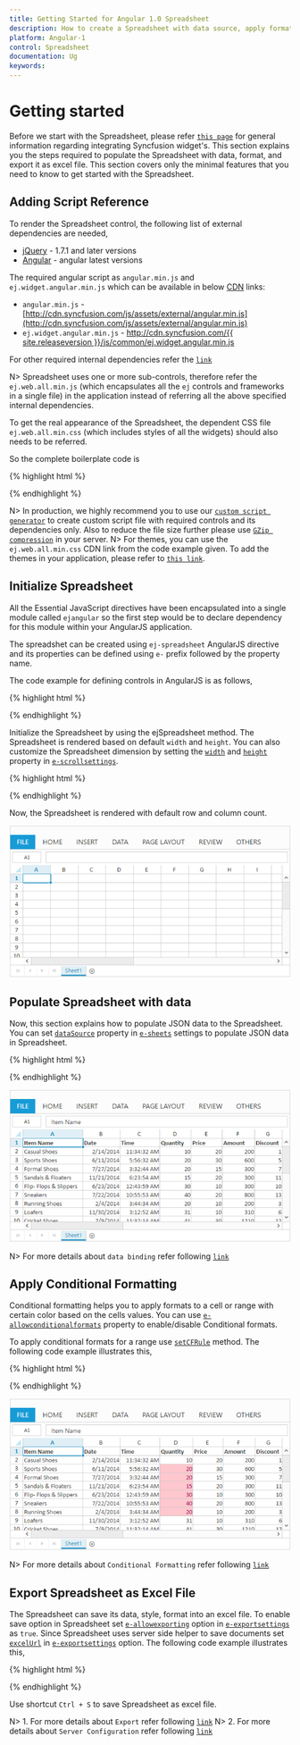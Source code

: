 ```yaml
---
title: Getting Started for Angular 1.0 Spreadsheet
description: How to create a Spreadsheet with data source, apply format and export it as excel file.
platform: Angular-1
control: Spreadsheet
documentation: Ug
keywords: 
---
```

# Getting started

Before we start with the Spreadsheet, please refer [`this page`](http://help.syncfusion.com/js/angularjs) for general information regarding integrating Syncfusion widget's.
This section explains you the steps required to populate the Spreadsheet with data, format, and export it as excel file. This section covers only the minimal features that you need to know to get started with the Spreadsheet.

## Adding Script Reference

To render the Spreadsheet control, the following list of external dependencies are needed, 

* [jQuery](http://jquery.com) - 1.7.1 and later versions
* [Angular](https://angularjs.org/) - angular latest versions

The required angular script as `angular.min.js` and `ej.widget.angular.min.js` which can be available in below [CDN](/js/cdn) links:

* `angular.min.js` - [http://cdn.syncfusion.com/js/assets/external/angular.min.js](http://cdn.syncfusion.com/js/assets/external/angular.min.js)
* `ej.widget.angular.min.js` - [http://cdn.syncfusion.com/{{ site.releaseversion }}/js/common/ej.widget.angular.min.js](http://cdn.syncfusion.com/14.3.0.49/js/common/ej.widget.angular.min.js)

For other required internal dependencies refer the [`link`](http://help.syncfusion.com/js/spreadsheet/dependencies "link")

N> Spreadsheet uses one or more sub-controls, therefore refer the `ej.web.all.min.js` (which encapsulates all the `ej` controls and frameworks in a single file) in the application instead of referring all the above specified internal dependencies. 

To get the real appearance of the Spreadsheet, the dependent CSS file `ej.web.all.min.css` (which includes styles of all the widgets) should also needs to be referred.

So the complete boilerplate code is


{% highlight html %}

<!DOCTYPE html>
<html  ng-app="defaultApp">
<head>
   <!-- Essential Studio for JavaScript  theme reference -->
      <link rel="stylesheet" href="http://cdn.syncfusion.com/14.3.0.49/js/web/flat-azure/ej.web.all.min.css" />
   <!-- Essential Studio for JavaScript  script references -->   
      <script src="https://code.jquery.com/jquery-3.0.0.min.js"></script>
      <script src="http://cdn.syncfusion.com/js/assets/external/jsrender.min.js" type="text/javascript"></script>
      <script src="https://ajax.aspnetcdn.com/ajax/jquery.validate/1.14.0/jquery.validate.min.js"></script>
      <script src="https://code.angularjs.org/1.4.0-rc.2/angular.min.js"></script>
      <script src="http://cdn.syncfusion.com/14.3.0.49/js/web/ej.web.all.min.js" type="text/javascript"></script>
      <script src="http://js.syncfusion.com/demos/web/scripts/xljsondata.js" type="text/javascript"></script>
      <script src="https://code.angularjs.org/1.4.0-rc.2/angular-route.min.js"></script>
      <script src="http://cdn.syncfusion.com/14.3.0.49/js/common/ej.widget.angular.min.js"></script>
 </head>
 <body>
 </body>
</html>

{% endhighlight %}

N> In production, we highly recommend you to use our [`custom script generator`](http://helpjs.syncfusion.com/js/custom-script-generator)  to create custom script file with required controls and its dependencies only. Also to reduce the file size further please use [`GZip compression`](https://developers.google.com/web/fundamentals/performance/optimizing-content-efficiency/optimize-encoding-and-transfer?hl=en) in your server.
N> For themes, you can use the `ej.web.all.min.css` CDN link from the code example given. To add the themes in your application, please refer to [`this link`](http://help.syncfusion.com/js/theming-in-essential-javascript-components).

## Initialize Spreadsheet

All the Essential JavaScript directives have been encapsulated into a single module called `ejangular` so the first step would be to declare dependency for this module within your AngularJS application. 

The spreadshet can be created using `ej-spreadsheet` AngularJS directive and its properties can be defined using `e-` prefix followed by the property name. 

The code example for defining controls in AngularJS is as follows,

{% highlight html %}

<!DOCTYPE html>
<html ng-app="defaultApp">  
    <body ng-controller="SpreadsheetCtrl">
          <div id="Spreadsheet" ej-spreadsheet></div>
    </body>
</html>

{% endhighlight %}

Initialize the Spreadsheet by using the ejSpreadsheet method. The Spreadsheet is rendered based on default `width` and `height`. You can also customize the Spreadsheet dimension by setting the [`width`](http://help.syncfusion.com/js/api/ejspreadsheet#members:scrollsettings-width "width") and [`height`](http://help.syncfusion.com/js/api/ejspreadsheet#members:scrollsettings-height "height") property in [`e-scrollsettings`](http://help.syncfusion.com/js/api/ejspreadsheet#members:scrollsettings "scrollSettings").

{% highlight html %}

<!DOCTYPE html>
<html>    
   <body>
      <script>
      var syncApp = angular.module("defaultApp", ["ngRoute", "ejangular"]);
      syncApp.controller('SpreadsheetCtrl', function ($scope,$rootScope) {
      });
      </script>
    </body>
</html>

{% endhighlight %}

Now, the Spreadsheet is rendered with default row and column count.

![](Getting-Started_images/Getting-Started_img1.png)

## Populate Spreadsheet with data

Now, this section explains how to populate JSON data to the Spreadsheet. You can set [`dataSource`](http://help.syncfusion.com/js/api/ejspreadsheet#members:sheets-datasource "dataSource") property in [`e-sheets`](http://help.syncfusion.com/js/api/ejspreadsheet#members:sheets "sheet") settings to populate JSON data in Spreadsheet.

{% highlight html %}

<body ng-controller="SpreadsheetCtrl">
    <div id="Spreadsheet" ej-spreadsheet e-sheets="sheetData"></div>
</body>
   <script>
    var syncApp = angular.module("defaultApp", ["ngRoute", "ejangular"]);
    syncApp.controller('SpreadsheetCtrl', function ($scope,$rootScope) {
    $scope.sheetData = [{ rangeSettings: [{ dataSource: window.defaultData, startCell:'A1' }] }];
    });
   </script>
   
{% endhighlight %}

![](Getting-Started_images/Getting-Started_img2.png)

N> For more details about `data binding` refer following [`link`](http://help.syncfusion.com/js/spreadsheet/data-binding "link")

## Apply Conditional Formatting

Conditional formatting helps you to apply formats to a cell or range with certain color based on the cells values. You can use [`e-allowconditionalformats`](http://help.syncfusion.com/api/js/ejspreadsheet#members:allowconditionalformats "allowConditionalFormats") property to enable/disable Conditional formats.

To apply conditional formats for a range use [`setCFRule`](http://help.syncfusion.com/api/js/ejspreadsheet#methods:xlcformat-setcfrule "setCFRule") method. The following code example illustrates this,

{% highlight html %}

<body ng-controller="SpreadsheetCtrl">
    <div id="Spreadsheet" ej-spreadsheet e-sheets="sheetData" e-loadcomplete="loadComplete" e-allowconditionalformats=" true"></div>
</body>
   <script>
    var syncApp = angular.module("defaultApp", ["ngRoute", "ejangular"]);
    syncApp.controller('SpreadsheetCtrl', function ($scope,$rootScope) {
	$scope.loadComplete = loadComplete;
     });
     function loadComplete(args) {	  
      this.XLCFormat.setCFRule({ "action": "greaterthan", "inputs": ["10"], "color": "redft", "range": "D2:D8" });
     }
   </script>
   
{% endhighlight %}

![](Getting-Started_images/Getting-Started_img3.png)

N> For more details about `Conditional Formatting` refer following [`link`](http://help.syncfusion.com/js/spreadsheet/data-presentation#conditional-formatting "link")

## Export Spreadsheet as Excel File

The Spreadsheet can save its data, style, format into an excel file. To enable save option in Spreadsheet set [`e-allowexporting`](http://help.syncfusion.com/js/api/ejspreadsheet#members:exportsettings-allowexporting "allowExporting") option in [`e-exportsettings`](http://help.syncfusion.com/js/api/ejspreadsheet#members:exportsettings "exportSettings") as `true`. Since Spreadsheet uses server side helper to save documents set [`excelUrl`](http://help.syncfusion.com/js/api/ejspreadsheet#members:exportsettings-excelurl "excelUrl") in [`e-exportsettings`](http://help.syncfusion.com/js/api/ejspreadsheet#members:exportsettings "exportSettings") option. The following code example illustrates this,

{% highlight html %}

<body ng-controller="SpreadsheetCtrl">
    <div id="Spreadsheet" ej-spreadsheet e-sheets="sheetData" e-allowexporting="true" e-exportsettings-excelurl="excelurl"></div>
</body>
<script>
    var syncApp = angular.module("defaultApp", ["ngRoute", "ejangular"]);
    syncApp.controller('SpreadsheetCtrl', function ($scope,$rootScope) {
    $scope.excelurl = "http://js.syncfusion.com/demos/ejservices/api/JSXLExport/ExportToExcel";
      });
</script>

{% endhighlight %}

Use shortcut `Ctrl + S` to save Spreadsheet as excel file.

N> 1. For more details about `Export` refer following [`link`](http://help.syncfusion.com/js/spreadsheet/open-and-save#save "link")
N> 2. For more details about `Server Configuration` refer following [`link`](http://help.syncfusion.com/js/spreadsheet/open-and-save#server-configuration "link")
